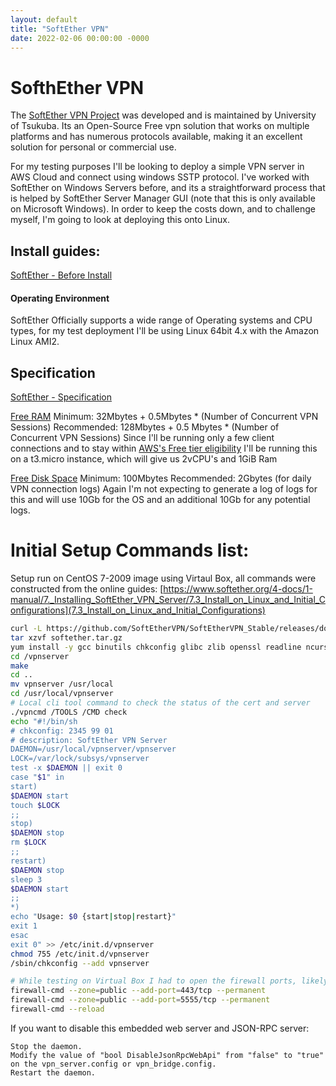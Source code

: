 ```yaml
---
layout: default
title: "SoftEther VPN"
date: 2022-02-06 00:00:00 -0000
---
```


# SofthEther VPN

The [SoftEther VPN Project](https://www.softether.org/) was developed and is maintained by University of Tsukuba. Its an Open-Source Free vpn solution that works on multiple platforms and has numerous protocols available, making it an excellent solution for personal or commercial use.

For my testing purposes I'll be looking to deploy a simple VPN server in AWS Cloud and connect using windows SSTP protocol.
I've worked with SoftEther on Windows Servers before, and its a straightforward process that is helped by SoftEther Server Manager GUI (note that this is only available on Microsoft Windows).
In order to keep the costs down, and to challenge myself, I'm going to look at deploying this onto Linux.
## Install guides:
[SoftEther - Before Install](https://www.softether.org/4-docs/1-manual/7._Installing_SoftEther_VPN_Server/7.1_Before_Install)
#### Operating Environment
SoftEther Officially supports a wide range of Operating systems and CPU types, for my test deployment I'll be using Linux 64bit 4.x with the Amazon Linux AMI2.


## Specification
[SoftEther - Specification](https://www.softether.org/3-spec)

<u>Free RAM</u>
Minimum: 32Mbytes + 0.5Mbytes * (Number of Concurrent VPN Sessions)
Recommended: 128Mbytes + 0.5 Mbytes * (Number of Concurrent VPN Sessions)
Since I'll be running only a few client connections and to stay within [AWS's Free tier eligibility](https://aws.amazon.com/free/?all-free-tier.sort-by=item.additionalFields.SortRank&all-free-tier.sort-order=asc&awsf.Free%20Tier%20Types=*all&awsf.Free%20Tier%20Categories=*all) I'll be running this on a t3.micro instance, which will give us 2vCPU's and 1GiB Ram

<u>Free Disk Space</u>
Minimum: 100Mbytes
Recommended: 2Gbytes (for daily VPN connection logs)
Again I'm not expecting to generate a log of logs for this and will use 10Gb for the OS and an additional 10Gb for any potential logs. 

# Initial Setup Commands list: 
Setup run on CentOS 7-2009 image using Virtaul Box, all commands were constructed from the online guides: [https://www.softether.org/4-docs/1-manual/7._Installing_SoftEther_VPN_Server/7.3_Install_on_Linux_and_Initial_Configurations](7.3_Install_on_Linux_and_Initial_Configurations)

```bash
curl -L https://github.com/SoftEtherVPN/SoftEtherVPN_Stable/releases/download/v4.38-9760-rtm/softether-vpnserver-v4.38-9760-rtm-2021.08.17-linux-x64-64bit.tar.gz -o softether.tar.gz
tar xzvf softether.tar.gz
yum install -y gcc binutils chkconfig glibc zlib openssl readline ncurses pthread
cd /vpnserver
make
cd ..
mv vpnserver /usr/local
cd /usr/local/vpnserver
# Local cli tool command to check the status of the cert and server
./vpncmd /TOOLS /CMD check
echo "#!/bin/sh
# chkconfig: 2345 99 01
# description: SoftEther VPN Server
DAEMON=/usr/local/vpnserver/vpnserver
LOCK=/var/lock/subsys/vpnserver
test -x $DAEMON || exit 0
case "$1" in
start)
$DAEMON start
touch $LOCK
;;
stop)
$DAEMON stop
rm $LOCK
;;
restart)
$DAEMON stop
sleep 3
$DAEMON start
;;
*)
echo "Usage: $0 {start|stop|restart}"
exit 1
esac
exit 0" >> /etc/init.d/vpnserver
chmod 755 /etc/init.d/vpnserver
/sbin/chkconfig --add vpnserver

# While testing on Virtual Box I had to open the firewall ports, likely the same will be true 
firewall-cmd --zone=public --add-port=443/tcp --permanent
firewall-cmd --zone=public --add-port=5555/tcp --permanent
firewall-cmd --reload
```

If you want to disable this embedded web server and JSON-RPC server:

    Stop the daemon.
    Modify the value of "bool DisableJsonRpcWebApi" from "false" to "true" on the vpn_server.config or vpn_bridge.config.
    Restart the daemon.

